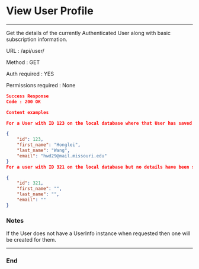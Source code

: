 # View User Profile 

------------

Get the details of the currently Authenticated User along with basic subscription information.

URL : /api/user/

Method : GET

Auth required : YES

Permissions required : None

```json
Success Response
Code : 200 OK

Content examples

For a User with ID 123 on the local database where that User has saved an email address and name information.

{
    "id": 123,
    "first_name": "Honglei",
    "last_name": "Wang",
    "email": "hwd29@mail.missouri.edu"
}
For a user with ID 321 on the local database but no details have been set yet.

{
    "id": 321,
    "first_name": "",
    "last_name": "",
    "email": ""
}

```
### Notes
If the User does not have a UserInfo instance when requested then one will be created for them.


------------

### End